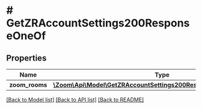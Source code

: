 # # GetZRAccountSettings200ResponseOneOf

## Properties

Name | Type | Description | Notes
------------ | ------------- | ------------- | -------------
**zoom_rooms** | [**\Zoom\Api\Model\GetZRAccountSettings200ResponseOneOfZoomRooms**](GetZRAccountSettings200ResponseOneOfZoomRooms.md) |  | [optional]

[[Back to Model list]](../../README.md#models) [[Back to API list]](../../README.md#endpoints) [[Back to README]](../../README.md)
